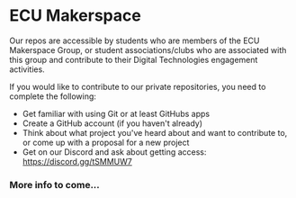 # ECU Makerspace

Our repos are accessible by students who are members of the ECU Makerspace Group, or student associations/clubs who are associated with this group and contribute to their Digital Technologies engagement activities.

If you would like to contribute to our private repositories, you need to complete the following:
* Get familiar with using Git or at least GitHubs apps
* Create a GitHub account (if you haven't already)
* Think about what project you've heard about and want to contribute to, or come up with a proposal for a new project
* Get on our Discord and ask about getting access: https://discord.gg/tSMMUW7

### More info to come...
